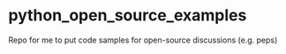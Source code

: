 # python_open_source_examples
Repo for me to put code samples for open-source discussions (e.g. peps)
